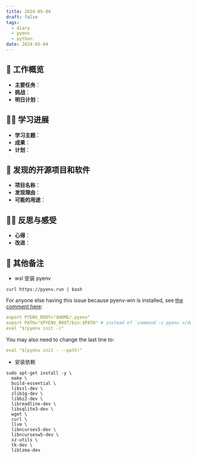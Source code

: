 ```yaml
---
title: 2024-05-04
draft: false
tags:
  - diary
  - pyenv
  - python
date: 2024-05-04
---
```


## 🏢 工作概览

- **主要任务**：
- **挑战**：
- **明日计划**：

## 👨‍💻 学习进展

- **学习主题**：
- **成果**：
- **计划**：

## 🧐 发现的开源项目和软件

- **项目名称**：
- **发现理由**：
- **可能的用途**：

## 🧘‍♂️ 反思与感受

- **心得**：
- **改进**：

## 📝 其他备注

- wsl 安装 pyenv 
```shell
curl https://pyenv.run | bash
```

For anyone else having this issue because pyenv-win is installed, see [the comment here](https://github.com/pyenv-win/pyenv-win/issues/469#issuecomment-1913364051):

```yaml
export PYENV_ROOT="$HOME/.pyenv"
export PATH="$PYENV_ROOT/bin:$PATH" # instead of `command -v pyenv >/dev/null || export PATH="$PYENV_ROOT/bin:$PATH"`
eval "$(pyenv init -)"
```

You may also need to change the last line to:  

```yaml
eval "$(pyenv init - --path)"
```

- 安装依赖

```shell
sudo apt-get install -y \
  make \
  build-essential \
  libssl-dev \
  zlib1g-dev \
  libbz2-dev \
  libreadline-dev \
  libsqlite3-dev \
  wget \
  curl \
  llvm \
  libncurses5-dev \
  libncursesw5-dev \
  xz-utils \
  tk-dev \
  liblzma-dev
```